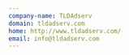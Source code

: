 ```yaml
---
company-name: TLDAdserv
domain: tldadserv.com
home: http://www.tldadserv.com/
email: info@tldadserv.com
---
```




